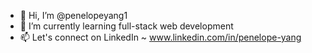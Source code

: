 - 👋 Hi, I’m @penelopeyang1
- 🌱 I’m currently learning full-stack web development 
- 📫 Let's connect on LinkedIn ~ www.linkedin.com/in/penelope-yang

<!---
penelopeyang1/penelopeyang1 is a ✨ special ✨ repository because its `README.md` (this file) appears on your GitHub profile.
You can click the Preview link to take a look at your changes.
--->
